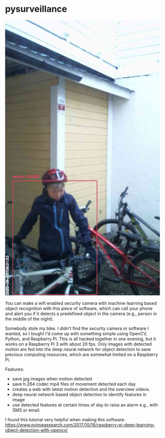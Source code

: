 # pysurveillance
![Example](https://github.com/jvierine/pysurveillance/blob/master/example/label-1591336913.66.jpg)

You can make a wifi enabled security camera with machine learning based object recognition with this piece of software, which can call your phone and alert you if it detects a predefined object in the camera (e.g., person in the middle of the night).

Somebody stole my bike. I didn't find the security camera or software I wanted, so I tought I'd come up with something simple using OpenCV, Python, and Raspberry Pi. This is all hacked together in one evening, but it works on a Raspberry Pi 3 with about 20 fps. Only images with detected motion are fed into the deep neural network for object detection to save precious computing resources, which are somewhat limited on a Raspberry Pi.

Features:
- save jpg images when motion detected
- save h.264 codec mp4 files of movement detected each day
- creates a web with latest motion detection and the overview videos. 
- deep neural network based object detection to identify features in image
- use detected features at certain times of day to raise an alarm e.g., with SMS or email.

I found this tutorial very helpful when making this software:
https://www.pyimagesearch.com/2017/10/16/raspberry-pi-deep-learning-object-detection-with-opencv/
